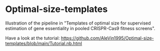 # Optimal-size-templates

Illustration of the pipeline in "Templates of optimal size for supervised estimation of gene essentiality in pooled CRISPR-Cas9 fitness screens".

Have a look at the tutorial: https://github.com/AleVin1995/Optimal-size-templates/blob/main/Tutorial.nb.html
